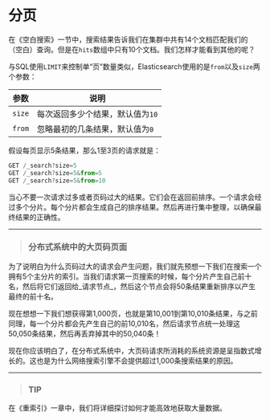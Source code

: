 # 分页

在《空白搜索》一节中，搜索结果告诉我们在集群中共有14个文档匹配我们的（空白）查询。但是在`hits`数组中只有10个文档。我们怎样才能看到其他的呢？

与SQL使用`LIMIT`来控制单“页”数量类似，Elasticsearch使用的是`from`以及`size`两个参数：

| 参数 | 说明 |
| -- | -- |
| `size` | 每次返回多少个结果，默认值为`10` |
| `from` | 忽略最初的几条结果，默认值为`0` |

假设每页显示5条结果，那么1至3页的请求就是：

```js
GET /_search?size=5
GET /_search?size=5&from=5
GET /_search?size=5&from=10
```

当心不要一次请求过多或者页码过大的结果。它们会在返回前排序。一个请求会经过多个分片。每个分片都会生成自己的排序结果。然后再进行集中整理，以确保最终结果的正确性。


****
> ### 分布式系统中的大页码页面

为了说明白为什么页码过大的请求会产生问题，我们就先预想一下我们在搜索一个拥有5个主分片的索引。当我们请求第一页搜索的时候，每个分片产生自己前十名，然后将它们返回给_请求节点_，然后这个节点会将50条结果重新排序以产生最终的前十名。

现在想想一下我们想获得第1,000页，也就是第10,001到第10,010条结果，与之前同理，每一个分片都会先产生自己的前10,010名，然后请求节点统一处理这50,050条结果，然后再丢弃掉其中的50,040条！

现在你应该明白了，在分布式系统中，大页码请求所消耗的系统资源是呈指数式增长的。这也是为什么网络搜索引擎不会提供超过1,000条搜索结果的原因。

****

> ### TIP

在《重索引》一章中，我们将详细探讨如何才能高效地获取大量数据。
